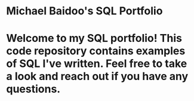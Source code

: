 # Michael Baidoo's SQL Portfolio
# Welcome to my SQL portfolio! This code repository contains examples of SQL I've written. Feel free to take a look and reach out if you have any questions.
